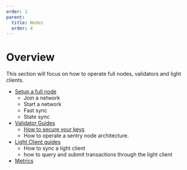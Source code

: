 ```yaml
---
order: 1
parent:
  title: Nodes
  order: 4
---
```

# Overview

This section will focus on how to operate full nodes, validators and light clients. 

- [Setup a full node](#todo)
    - Join a network
    - Start a network
    - Fast sync
    - State sync
- [Validator Guides](./validators.md)
    - [How to secure your keys](./validators.md#validator_keys)
    - How to operate a sentry node architecture. 
- [Light Client guides](#todo)
    - How to sync a light client
    - how to query and submit transactions through the light client
- [Metrics](./metrics.md)
